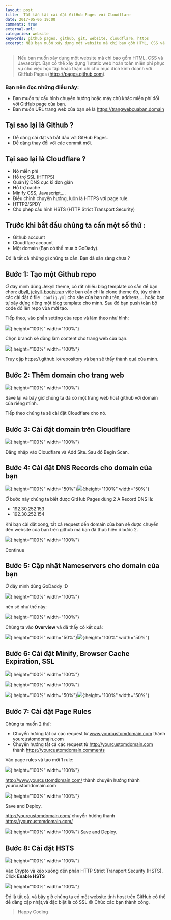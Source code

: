 ```yaml
---
layout: post
title:  Tất tần tật cài đặt GitHub Pages với Cloudflare
date: 2017-05-05 19:00
comments: true
external-url:
categories: website
keywords: github pages, github, git, website, cloudflare, https
excerpt: Nếu bạn muốn xây dựng một website mà chỉ bao gồm HTML, CSS và Javascript. Bạn có thể xây dựng 1 static web hoàn toàn miễn phí phục vụ cho việc học tập hoặc thậm chí cho mục đích kinh doanh với GitHub Pages(https://pages.github.com).
---
```

>Nếu bạn muốn xây dựng một website mà chỉ bao gồm HTML, CSS và Javascript. Bạn có thể xây dựng 1 static web hoàn toàn miễn phí phục vụ cho việc học tập hoặc thậm chí cho mục đích kinh doanh với GitHub Pages (https://pages.github.com).

### Bạn nên đọc những điều này:

- Bạn muốn tự cấu hình chuyển hướng hoặc máy chủ khác miễn phí đối với GitHub page của bạn.
- Bạn muốn URL trang web của bạn sẽ là https://trangwebcuaban.domain

## Tại sao lại là Github ?

- Dễ dàng cài đặt và bắt dầu với GitHub Pages.
- Dễ dàng thay đổi với các commit mới.

## Tại sao lại là Cloudflare ?

- Nó miễn phí
- Hỗ trợ SSL (HTTPS)
- Quản lý DNS cực kì đơn giản
- Hỗ trợ cache 
- Minify CSS, Javascript,...
- Điều chỉnh chuyển hướng, luôn là HTTPS với page rule.
- HTTP2/SPDY
- Cho phép cấu hình HSTS (HTTP Strict Transport Security)

## Trước khi bắt đầu chúng ta cần một số thứ :

- Github account
- Cloudflare account
- Một domain (Bạn có thể mua ở GoDady).

Đó là tất cả những gì chúng ta cần. Bạn đã sẵn sàng chưa ? 

## Bước 1: Tạo một Github repo

Ở đây mình dùng Jekyll theme, có rất nhiều blog template có sẵn để bạn chọn: [dbyll](https://github.com/dbtek/dbyll-ghost), [jekyll-bootstrap](https://github.com/plusjade/jekyll-bootstrap/) việc bạn cần chỉ là clone theme đó, tùy chỉnh các cài đặt ở file `_config.yml` cho site của bạn như tên, address,... hoặc bạn tự xây dựng riêng một blog template cho mình. Sau đó bạn push toàn bộ code đó lên repo vừa mới tạo. 

Tiếp theo, vào phần setting của repo và làm theo như hình:

![](/assets/github-1.png){:height="100%" width="100%"}

Chọn branch sẽ dùng làm content cho trang web của bạn.

![](/assets/github-2.png){:height="100%" width="100%"}

Truy cập https://<yourgithubusername>.github.io/repository và bạn sẽ thấy thành quả của mình. 

## Bước 2: Thêm domain cho trang web

![](/assets/github-3.png){:height="100%" width="100%"}

Save lại và bây giờ chúng ta đã có một trang web host github với domain của riêng mình.

Tiếp theo chúng ta sẽ cài đặt Cloudflare cho nó.

## Bước 3: Cài đặt domain trên Cloudflare

![](/assets/github-4.png){:height="100%" width="100%"}

Đăng nhập vào Cloudflare và Add Site. Sau đó Begin Scan.

## Bước 4: Cài đặt DNS Records cho domain của bạn

![](/assets/github-5.png){:height="100%" width="50%"}![](/assets/github-6.png){:height="100%" width="50%"}

Ở bước này chúng ta biết được GitHub Pages dùng 2 A Record DNS là: 
- 192.30.252.153
- 192.30.252.154

Khi  bạn cài đặt xong, tất cả request đến domain của bạn sẽ được chuyển đến website của bạn trên github mà bạn đã thực hiện ở bước 2.

![](/assets/github-7.png){:height="100%" width="100%"}

Continue

## Bước 5: Cập nhật Nameservers cho domain của bạn

Ở đây mình dùng GoDaddy :D 

![](/assets/github-8.png){:height="100%" width="100%"}

nên sẽ như thế này: 

![](/assets/github-9.png){:height="100%" width="100%"}

Chúng ta vào **Overview** và đã thấy có kết quả: 


![](/assets/github-10.png){:height="100%" width="50%"}![](/assets/github-11.png){:height="100%" width="50%"}

## Bước 6: Cài đặt Minify, Browser Cache Expiration, SSL

![](/assets/github-12.png){:height="100%" width="100%"}

![](/assets/github-13.png){:height="100%" width="100%"}

![](/assets/github-14.png){:height="100%" width="50%"}![](/assets/github-15.png){:height="100%" width="50%"}

## Bước 7: Cài đặt Page Rules

Chúng ta muốn 2 thứ: 

- Chuyển hướng tất cả các request từ www.yourcustomdomain.com thành yourcustomdomain.com
- Chuyển hướng tất cả các request từ http://yourcustomdomain.com thành https://yourcustomdomain.comments 

Vào page rules và tạo mới 1 rule: 

![](/assets/github-16.png){:height="100%" width="100%"}

http://www.yourcustomdomain.com/ thành chuyển hướng thành yourcustomdomain.com

![](/assets/github-17.png){:height="100%" width="100%"}

Save and Deploy.

http://yourcustomdomain.com/ chuyển hướng thành https://yourcustomdomain.com/

![](/assets/github-18.png){:height="100%" width="100%"}
Save and Deploy.

## Bước 8: Cài đặt HSTS

![](/assets/github-19.png){:height="100%" width="100%"}

Vào Crypto và kéo xuống đến phần HTTP Strict Transport Security (HSTS). Click **Enable HSTS**

![](/assets/github-20.png){:height="100%" width="100%"}


Đó là tất cả, và bây giờ chúng ta có một website tĩnh host trên GitHub có thể dễ dàng cập nhật,và đặc biệt là có SSL :smile: Chúc các bạn thành công.

>Happy Coding 





